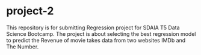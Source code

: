 # project-2
This repository is for submitting Regression project for SDAIA T5 Data Science Bootcamp. The project is about selecting the best regression model to predict the Revenue of movie takes data from two websites IMDb and The Number.
